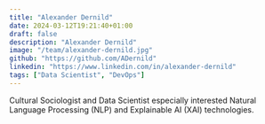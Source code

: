 ```yaml
---
title: "Alexander Dernild"
date: 2024-03-12T19:21:40+01:00
draft: false
description: "Alexander Dernild"
image: "/team/alexander-dernild.jpg"
github: "https://github.com/ADernild"
linkedin: "https://www.linkedin.com/in/alexander-dernild"
tags: ["Data Scientist", "DevOps"]
---
```


Cultural Sociologist and Data Scientist especially interested Natural Language Processing (NLP) and Explainable AI (XAI) technologies.
